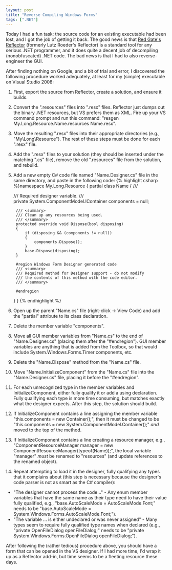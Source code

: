 ```yaml
---
layout: post
title: "Reverse Compiling Windows Forms"
tags: [".NET"]
---
```



Today I had a fun task: the source code for an existing executable had been lost, and I got the job of getting it back. The good news is that [Red Gate's Reflector](http://www.red-gate.com/products/reflector/) (formerly Lutz Roeder's Reflector) is a standard tool for any serious .NET programmer, and it does quite a decent job of decompiling (nonobfuscated) .NET code. The bad news is that I had to also reverse-engineer the GUI.





After finding nothing on Google, and a bit of trial and error, I discovered the following procedure worked adequately, at least for my (simple) executable on Visual Studio 2008:




1. First, export the source from Reflector, create a solution, and ensure it builds.
1. Convert the ".resources" files into ".resx" files. Reflector just dumps out the binary .NET resources, but VS prefers them as XML. Fire up your VS command prompt and run this command: "resgen My.Long.Resource.Name.resources Name.resx".
1. Move the resulting ".resx" files into their appropriate directories (e.g., "My\Long\Resource"). The rest of these steps must be done for each ".resx" file.
1. Add the ".resx" files to your solution (they should be inserted under the matching ".cs" file), remove the old ".resources" file from the solution, and rebuild.
1. Add a new empty C# code file named "Name.Designer.cs" file in the same directory, and paste in the following code:
{% highlight csharp %}namespace My.Long.Resource
{
    partial class Name
    {
        /// <summary>
        /// Required designer variable.
        /// </summary>
        private System.ComponentModel.IContainer components = null;
 
        /// <summary>
        /// Clean up any resources being used.
        /// </summary>
        protected override void Dispose(bool disposing)
        {
            if (disposing && (components != null))
            {
                components.Dispose();
            }
            base.Dispose(disposing);
        }
 
        #region Windows Form Designer generated code
        /// <summary>
        /// Required method for Designer support - do not modify
        /// the contents of this method with the code editor.
        /// </summary>
 
        #endregion
 
    }
}
{% endhighlight %}

1. Open up the parent "Name.cs" file (right-click -> View Code) and add the "partial" attribute to its class declaration.
1. Delete the member variable "components".
1. Move all GUI member variables from "Name.cs" to the end of "Name.Designer.cs" (placing them after the "#endregion"). GUI member variables are anything that is added from the Toolbox, so that would include System.Windows.Forms.Timer components, etc.
1. Delete the "Name.Dispose" method from the "Name.cs" file.
1. Move "Name.InitializeComponent" from the "Name.cs" file into the "Name.Designer.cs" file, placing it before the "#endregion".
1. For each unrecognized type in the member variables and InitializeComponent, either fully qualify it or add a using declaration. Fully qualifying each type is more time consuming, but matches exactly what the designer expects. After this step, the solution should build.
1. If InitializeComponent contains a line assigning the member variable "this.components = new Container();", then it must be changed to be "this.components = new System.ComponentModel.Container();" _and_ moved to the top of the method.
1. If InitializeComponent contains a line creating a resource manager, e.g., "ComponentResourceManager manager = new ComponentResourceManager(typeof(Name));", the local variable "manager" _must_ be renamed to "resources" (and update references to the renamed object).
1. Repeat attempting to load it in the designer, fully qualifying any types that it complains about (this step is necessary because the designer's code parser is not as smart as the C# compiler):

 - "The designer cannot process the code..." - Any enum member variables that have the same name as their type need to have their value fully qualified, e.g., "base.AutoScaleMode = AutoScaleMode.Font;" needs to be "base.AutoScaleMode = System.Windows.Forms.AutoScaleMode.Font;").
 - "The variable ... is either undeclared or was never assigned" - Many types seem to require fully qualified type names when declared (e.g., "private OpenFileDialog openFileDialog;" needs to be "private System.Windows.Forms.OpenFileDialog openFileDialog;").





After following the (rather tedious) procedure above, you should have a form that can be opened in the VS designer. If I had more time, I'd wrap it up as a Reflector add-in, but time seems to be a fleeting resource these days.

